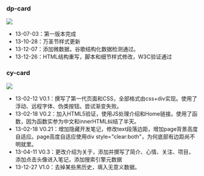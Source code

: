 ### dp-card

<img src="http://img1.cheny.org/dptool/img/131227200341_20131227195958.jpg" />

* 13-07-03：第一版本完成
* 13-10-28：万圣节样式更新
* 13-12-07：添加微数据，谷歌结构化数据检测通过。
* 13-12-26：HTML结构重写，脚本和细节样式修改，W3C验证通过

### cy-card

<img src="http://img1.cheny.org/dptool/img/131227200313_20131227195930.jpg" />

* 13-02-12 V0.1：撰写了第一代页面和CSS，全部格式由css+div实现。使用了浮动、远程字体、伪类按钮。尝试渐变失败。
* 13-02-18 V0.2：加入HTML5验证，使用JS处理介绍和Home链接。使用了函数，因为函数实参为中文和innerHTML纠结了半天。
* 13-02-18 V0.21：增加隐藏开发笔记，修改text段落边距，增加page背景高度自适应。page高度自适应使用div style="clear:both"，为何底部有边距尚不明就里。
* 13-04-11 V0.3：更改介绍为关于，添加并撰写了简介、心情、关注、项目，添加点击头像进入笔记，添加搜索引擎元数据
* 13-12-27 V1.0：去掉某些黑历史，填入无意义数据。